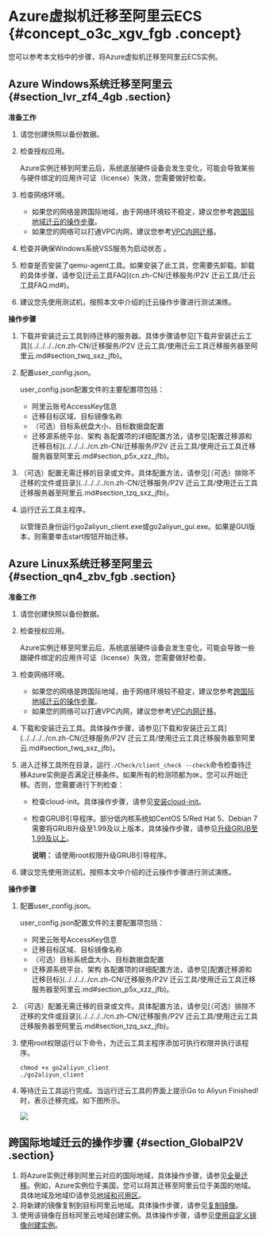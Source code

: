 # Azure虚拟机迁移至阿里云ECS {#concept_o3c_xgv_fgb .concept}

您可以参考本文档中的步骤，将Azure虚拟机迁移至阿里云ECS实例。

## Azure Windows系统迁移至阿里云 {#section_lvr_zf4_4gb .section}

**准备工作**

1.  请您创建快照以备份数据。
2.  检查授权应用。

    Azure实例迁移到阿里云后，系统底层硬件设备会发生变化，可能会导致某些与硬件绑定的应用许可证（license）失效，您需要做好检查。

3.  检查网络环境。
    -   如果您的网络是跨国际地域，由于网络环境较不稳定，建议您参考[跨国际地域迁云的操作步骤](#section_GlobalP2V)。
    -   如果您的网络可以打通VPC内网，建议您参考[VPC内网迁移](cn.zh-CN/迁移服务/迁移教程/迁移方案/VPC内网迁移.md#)。
4.  检查并确保Windows系统VSS服务为启动状态 。
5.  检查是否安装了qemu-agent工具。如果安装了此工具，您需要先卸载。卸载的具体步骤，请参见[迁云工具FAQ](cn.zh-CN/迁移服务/P2V 迁云工具/迁云工具FAQ.md#)。
6.  建议您先使用测试机，按照本文中介绍的迁云操作步骤进行测试演练。

**操作步骤**

1.  下载并安装迁云工具到待迁移的服务器。具体步骤请参见[下载并安装迁云工具](../../../../cn.zh-CN/迁移服务/P2V 迁云工具/使用迁云工具迁移服务器至阿里云.md#section_twq_sxz_jfb)。
2.  配置user\_config.json。

    user\_config.json配置文件的主要配置项包括：

    -   阿里云账号AccessKey信息
    -   迁移目标区域、目标镜像名称
    -   （可选）目标系统盘大小、目标数据盘配置
    -   迁移源系统平台、架构
    各配置项的详细配置方法，请参见[配置迁移源和迁移目标](../../../../cn.zh-CN/迁移服务/P2V 迁云工具/使用迁云工具迁移服务器至阿里云.md#section_p5x_xzz_jfb)。

3.  （可选）配置无需迁移的目录或文件。具体配置方法，请参见[（可选）排除不迁移的文件或目录](../../../../cn.zh-CN/迁移服务/P2V 迁云工具/使用迁云工具迁移服务器至阿里云.md#section_tzq_sxz_jfb)。
4.  运行迁云工具主程序。

    以管理员身份运行go2aliyun\_client.exe或go2aliyun\_gui.exe。如果是GUI版本，则需要单击start按钮开始迁移。


## Azure Linux系统迁移至阿里云 {#section_qn4_zbv_fgb .section}

**准备工作**

1.  请您创建快照以备份数据。
2.  检查授权应用。

    Azure实例迁移至阿里云后，系统底层硬件设备会发生变化，可能会导致一些跟硬件绑定的应用许可证（license）失效，您需要做好检查。

3.  检查网络环境。
    -   如果您的网络是跨国际地域，由于网络环境较不稳定，建议您参考[跨国际地域迁云的操作步骤](#section_GlobalP2V)。
    -   如果您的网络可以打通VPC内网，建议您参考[VPC内网迁移](cn.zh-CN/迁移服务/迁移教程/迁移方案/VPC内网迁移.md#)。
4.  下载和安装迁云工具。具体操作步骤，请参见[下载和安装迁云工具](../../../../cn.zh-CN/迁移服务/P2V 迁云工具/使用迁云工具迁移服务器至阿里云.md#section_twq_sxz_jfb)。
5.  进入迁移工具所在目录，运行`./Check/client_check --check`命令检查待迁移Azure实例是否满足迁移条件。如果所有的检测项都为`OK`，您可以开始迁移。否则，您需要进行下列检查：
    -   检查cloud-init。具体操作步骤，请参见[安装cloud-init](../../../../cn.zh-CN/镜像/自定义镜像/导入镜像/安装cloud-init.md#)。
    -   检查GRUB引导程序。部分低内核系统如CentOS 5/Red Hat 5、Debian 7需要将GRUB升级至1.99及以上版本，具体操作步骤，请参见[升级GRUB至1.99及以上](https://help.aliyun.com/knowledge_detail/62807.html)。

        **说明：** 请使用root权限升级GRUB引导程序。

6.  建议您先使用测试机，按照本文中介绍的迁云操作步骤进行测试演练。

**操作步骤**

1.  配置user\_config.json。

    user\_config.json配置文件的主要配置项包括：

    -   阿里云账号AccessKey信息
    -   迁移目标区域、目标镜像名称
    -   （可选）目标系统盘大小、目标数据盘配置
    -   迁移源系统平台、架构
    各配置项的详细配置方法，请参见[配置迁移源和迁移目标](../../../../cn.zh-CN/迁移服务/P2V 迁云工具/使用迁云工具迁移服务器至阿里云.md#section_p5x_xzz_jfb)。

2.  （可选）配置无需迁移的目录或文件。具体配置方法，请参见[（可选）排除不迁移的文件或目录](../../../../cn.zh-CN/迁移服务/P2V 迁云工具/使用迁云工具迁移服务器至阿里云.md#section_tzq_sxz_jfb)。
3.  使用root权限运行以下命令，为迁云工具主程序添加可执行权限并执行该程序。

    ```
    chmod +x go2aliyun_client
    ./go2aliyun_client
    ```

4.  等待迁云工具运行完成。当运行迁云工具的界面上提示Go to Aliyun Finished!时，表示迁移完成。如下图所示。

    ![](http://static-aliyun-doc.oss-cn-hangzhou.aliyuncs.com/assets/img/65301/155834560038196_zh-CN.png)


## 跨国际地域迁云的操作步骤 {#section_GlobalP2V .section}

1.  将Azure实例迁移到阿里云对应的国际地域，具体操作步骤，请参见[全量迁移](cn.zh-CN/迁移服务/迁移教程/迁移方案/全量迁移.md#)。例如，Azure实例位于美国，您可以将其迁移至阿里云位于美国的地域。具体地域及地域ID请参见[地域和可用区](../../../../cn.zh-CN/通用参考/地域和可用区.md#section_ug5_k5k_xdb)。
2.  将新建的镜像复制到目标阿里云地域。具体操作步骤，请参见[复制镜像](../../../../cn.zh-CN/镜像/自定义镜像/复制镜像.md#)。
3.  使用该镜像在目标阿里云地域创建实例。具体操作步骤，请参见[使用自定义镜像创建实例](../../../../cn.zh-CN/实例/创建实例/使用自定义镜像创建实例.md#)。

